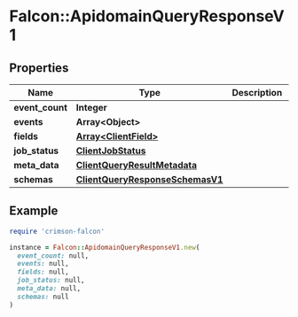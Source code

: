 # Falcon::ApidomainQueryResponseV1

## Properties

| Name | Type | Description | Notes |
| ---- | ---- | ----------- | ----- |
| **event_count** | **Integer** |  |  |
| **events** | **Array&lt;Object&gt;** |  |  |
| **fields** | [**Array&lt;ClientField&gt;**](ClientField.md) |  | [optional] |
| **job_status** | [**ClientJobStatus**](ClientJobStatus.md) |  | [optional] |
| **meta_data** | [**ClientQueryResultMetadata**](ClientQueryResultMetadata.md) |  | [optional] |
| **schemas** | [**ClientQueryResponseSchemasV1**](ClientQueryResponseSchemasV1.md) |  | [optional] |

## Example

```ruby
require 'crimson-falcon'

instance = Falcon::ApidomainQueryResponseV1.new(
  event_count: null,
  events: null,
  fields: null,
  job_status: null,
  meta_data: null,
  schemas: null
)
```

